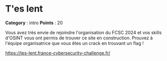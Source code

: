 # T'es lent

**Category** : intro
**Points** : 20

Vous avez très envie de rejoindre l'organisation du FCSC 2024 et vos skills d'OSINT vous ont permis de trouver ce site en construction.
Prouvez à l'équipe organisatrice que vous êtes un crack en trouvant un flag !

https://tes-lent.france-cybersecurity-challenge.fr/



